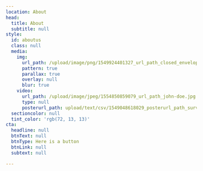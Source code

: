 ```yaml
---
location: About
head:
  title: About
  subtitle: null
style:
  id: aboutus
  class: null
  media:
    img:
      url_path: /upload/image/png/1549924401327_url_path_closed_envelope.png
      pattern: true
      parallax: true
      overlay: null
      blur: true
    video:
      url_path: /upload/image/jpeg/1554850859079_url_path_john-doe.jpg
      type: null
      posterurl_path: upload/text/csv/1549048618029_posterurl_path_surveys (7).csv
  sectioncolor: null
  tint_color: 'rgb(72, 13, 13)'
cta:
  headline: null
  btnText: null
  btnType: Here is a button
  btnLink: null
  subtext: null

---
```


